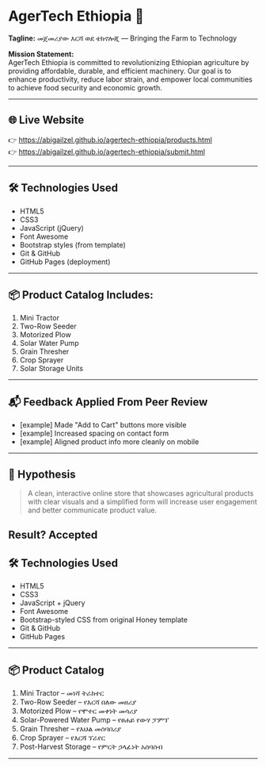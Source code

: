 # AgerTech Ethiopia 🌾

**Tagline:** መጀመሪያው እርሻ ወደ ቴክኖሎጂ — Bringing the Farm to Technology

**Mission Statement:**  
AgerTech Ethiopia is committed to revolutionizing Ethiopian agriculture by providing affordable, durable, and efficient machinery. Our goal is to enhance productivity, reduce labor strain, and empower local communities to achieve food security and economic growth.

---

## 🌐 Live Website

👉 https://abigailzel.github.io/agertech-ethiopia/products.html  
👉 https://abigailzel.github.io/agertech-ethiopia/submit.html

---

## 🛠️ Technologies Used

- HTML5
- CSS3
- JavaScript (jQuery)
- Font Awesome
- Bootstrap styles (from template)
- Git & GitHub
- GitHub Pages (deployment)

---

## 📦 Product Catalog Includes:

1. Mini Tractor  
2. Two-Row Seeder  
3. Motorized Plow  
4. Solar Water Pump  
5. Grain Thresher  
6. Crop Sprayer  
7. Solar Storage Units 
---

## 📬 Feedback Applied From Peer Review

- [example] Made "Add to Cart" buttons more visible  
- [example] Increased spacing on contact form  
- [example] Aligned product info more cleanly on mobile

---

## 🧪 Hypothesis

> A clean, interactive online store that showcases agricultural products with clear visuals and a simplified form will increase user engagement and better communicate product value.

**Result?** Accepted 
---

## 🛠️ Technologies Used

- HTML5
- CSS3
- JavaScript + jQuery
- Font Awesome
- Bootstrap-styled CSS from original Honey template
- Git & GitHub
- GitHub Pages

---

## 📦 Product Catalog

1. Mini Tractor – መነሻ ትራክተር  
2. Two-Row Seeder – የእርሻ በለው መዘሪያ  
3. Motorized Plow – የሞተር መቀነት መሳሪያ  
4. Solar-Powered Water Pump – የፀሐይ የውሃ ፓምፕ  
5. Grain Thresher – የእህል መሰባበሪያ  
6. Crop Sprayer – የእርሻ ፕራየር  
7. Post-Harvest Storage – የምርት ኃላፊነት አሰባሰብ

---


